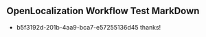 ## OpenLocalization Workflow Test MarkDown
* b5f3192d-201b-4aa9-bca7-e57255136d45 thanks!

<!--HONumber=Sep16_HO1-->


